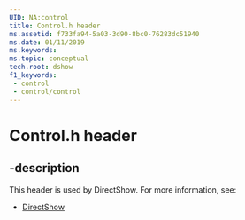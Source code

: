 ```yaml
---
UID: NA:control
title: Control.h header
ms.assetid: f733fa94-5a03-3d90-8bc0-76283dc51940
ms.date: 01/11/2019
ms.keywords: 
ms.topic: conceptual
tech.root: dshow
f1_keywords:
 - control
 - control/control
---
```


# Control.h header


## -description

This header is used by DirectShow. For more information, see:

- [DirectShow](/windows/win32/directshow/directshow)
